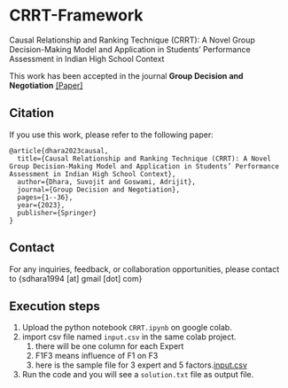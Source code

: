 # CRRT-Framework
Causal Relationship and Ranking Technique (CRRT): A Novel Group Decision-Making Model and Application in Students’ Performance Assessment in Indian High School Context

This work has been accepted in the journal **Group Decision and Negotiation** <a href="https://link.springer.com/article/10.1007/s10726-023-09827-z">[Paper]</a>



## Citation
If you use this work, please refer to the following paper:
```
@article{dhara2023causal,
  title={Causal Relationship and Ranking Technique (CRRT): A Novel Group Decision-Making Model and Application in Students’ Performance Assessment in Indian High School Context},
  author={Dhara, Suvojit and Goswami, Adrijit},
  journal={Group Decision and Negotiation},
  pages={1--36},
  year={2023},
  publisher={Springer}
}
```

## Contact
For any inquiries, feedback, or collaboration opportunities, please contact to {sdhara1994 [at] gmail [dot] com}

## Execution steps
1. Upload the python notebook `CRRT.ipynb` on google colab.
2. import csv file named `input.csv` in the same colab project.
    1. there will be one column for each Expert 
    2. F1F3 means influence of F1 on F3
    3. here is the sample file for 3 expert and 5 factors.[input.csv](./input.csv)
3. Run the code and you will see a `solution.txt` file as output file.